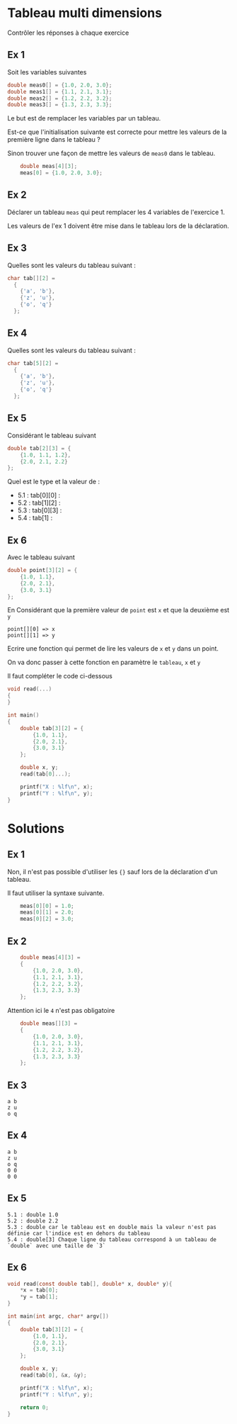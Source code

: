 # Tableau multi dimensions

Contrôler les réponses à chaque exercice

## Ex 1

Soit les variables suivantes 

```c
double meas0[] = {1.0, 2.0, 3.0};
double meas1[] = {1.1, 2.1, 3.1};
double meas2[] = {1.2, 2.2, 3.2};
double meas3[] = {1.3, 2.3, 3.3};
```

Le but est de remplacer les variables par un tableau.

Est-ce que l'initialisation suivante est correcte pour mettre les valeurs de la première ligne dans le tableau ?

Sinon trouver une façon de mettre les valeurs de `meas0` dans le tableau.

```c
    double meas[4][3];
    meas[0] = {1.0, 2.0, 3.0};
```

## Ex 2

Déclarer un tableau `meas` qui peut remplacer les 4 variables de l'exercice 1.

Les valeurs de l'ex 1 doivent être mise dans le tableau lors de la déclaration.

## Ex 3

Quelles sont les valeurs du tableau suivant :

```c
char tab[][2] = 
  {
    {'a', 'b'},
    {'z', 'u'},
    {'o', 'q'}
  };
```

## Ex 4

Quelles sont les valeurs du tableau suivant :

```c
char tab[5][2] = 
  {
    {'a', 'b'},
    {'z', 'u'},
    {'o', 'q'}
  };
```

## Ex 5

Considérant  le tableau suivant 

```c
double tab[2][3] = {
    {1.0, 1.1, 1.2},
    {2.0, 2.1, 2.2}
};
```
Quel est le type et la valeur de :

- 5.1 : tab[0][0] :
- 5.2 : tab[1][2] :
- 5.3 : tab[0][3] :
- 5.4 : tab[1] :

## Ex 6

Avec le tableau suivant 

```c
double point[3][2] = {
    {1.0, 1.1},
    {2.0, 2.1},
    {3.0, 3.1}
};
```

En Considérant que la première valeur de `point` est `x` et que la deuxième est `y`

```console
point[][0] => x
point[][1] => y
```

Ecrire une fonction qui permet de lire les valeurs de `x` et `y` dans un point.

On va donc passer à cette fonction en paramètre le `tableau`, `x` et `y`

Il faut compléter le code ci-dessous

```c
void read(...)
{
}

int main() 
{
    double tab[3][2] = {
        {1.0, 1.1},
        {2.0, 2.1},
        {3.0, 3.1}
    };

    double x, y;
    read(tab[0]...);

    printf("X : %lf\n", x);
    printf("Y : %lf\n", y);
}
```


# Solutions

## Ex 1

Non, il n'est pas possible d'utiliser les `{}` sauf lors de la déclaration d'un tableau.

Il faut utiliser la syntaxe suivante.

```c
    meas[0][0] = 1.0;
    meas[0][1] = 2.0;
    meas[0][2] = 3.0;
```

## Ex 2

```c
    double meas[4][3] = 
    {
        {1.0, 2.0, 3.0},
        {1.1, 2.1, 3.1},
        {1.2, 2.2, 3.2},
        {1.3, 2.3, 3.3}
    };
```

Attention ici le `4` n'est pas obligatoire


```c
    double meas[][3] = 
    {
        {1.0, 2.0, 3.0},
        {1.1, 2.1, 3.1},
        {1.2, 2.2, 3.2},
        {1.3, 2.3, 3.3}
    };
```

## Ex 3

```console
a b
z u
o q
```


## Ex 4

```console
a b
z u
o q
0 0
0 0
```


## Ex 5

```console
5.1 : double 1.0
5.2 : double 2.2
5.3 : double car le tableau est en double mais la valeur n'est pas définie car l'indice est en dehors du tableau
5.4 : double[3] Chaque ligne du tableau correspond à un tableau de `double` avec une taille de `3`
```

## Ex 6

```c
void read(const double tab[], double* x, double* y){
    *x = tab[0];
    *y = tab[1];
}

int main(int argc, char* argv[])
{
    double tab[3][2] = {
        {1.0, 1.1},
        {2.0, 2.1},
        {3.0, 3.1}
    };

    double x, y;
    read(tab[0], &x, &y);

    printf("X : %lf\n", x);
    printf("Y : %lf\n", y);

    return 0;
}
```
